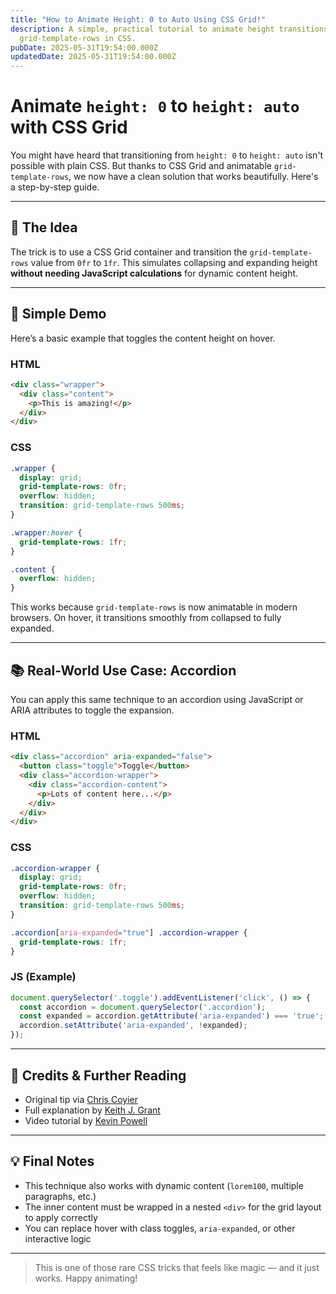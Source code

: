 ```yaml
---
title: "How to Animate Height: 0 to Auto Using CSS Grid!"
description: A simple, practical tutorial to animate height transitions using
  grid-template-rows in CSS.
pubDate: 2025-05-31T19:54:00.000Z
updatedDate: 2025-05-31T19:54:00.000Z
---
```

# Animate `height: 0` to `height: auto` with CSS Grid

You might have heard that transitioning from `height: 0` to `height: auto` isn't possible with plain CSS. But thanks to CSS Grid and animatable `grid-template-rows`, we now have a clean solution that works beautifully. Here's a step-by-step guide.

- - -

## 🚀 The Idea

The trick is to use a CSS Grid container and transition the `grid-template-rows` value from `0fr` to `1fr`. This simulates collapsing and expanding height **without needing JavaScript calculations** for dynamic content height.

- - -

## 🧪 Simple Demo

Here’s a basic example that toggles the content height on hover.

### HTML

```html
<div class="wrapper">
  <div class="content">
    <p>This is amazing!</p>
  </div>
</div>
```

### CSS

```css
.wrapper {
  display: grid;
  grid-template-rows: 0fr;
  overflow: hidden;
  transition: grid-template-rows 500ms;
}

.wrapper:hover {
  grid-template-rows: 1fr;
}

.content {
  overflow: hidden;
}
```

This works because `grid-template-rows` is now animatable in modern browsers. On hover, it transitions smoothly from collapsed to fully expanded.

- - -

## 📚 Real-World Use Case: Accordion

You can apply this same technique to an accordion using JavaScript or ARIA attributes to toggle the expansion.

### HTML

```html
<div class="accordion" aria-expanded="false">
  <button class="toggle">Toggle</button>
  <div class="accordion-wrapper">
    <div class="accordion-content">
      <p>Lots of content here...</p>
    </div>
  </div>
</div>
```

### CSS

```css
.accordion-wrapper {
  display: grid;
  grid-template-rows: 0fr;
  overflow: hidden;
  transition: grid-template-rows 500ms;
}

.accordion[aria-expanded="true"] .accordion-wrapper {
  grid-template-rows: 1fr;
}
```

### JS (Example)

```js
document.querySelector('.toggle').addEventListener('click', () => {
  const accordion = document.querySelector('.accordion');
  const expanded = accordion.getAttribute('aria-expanded') === 'true';
  accordion.setAttribute('aria-expanded', !expanded);
});
```

- - -

## 🙌 Credits & Further Reading

* Original tip via [Chris Coyier](https://css-tricks.com)
* Full explanation by [Keith J. Grant](https://keithjgrant.com)
* Video tutorial by [Kevin Powell](https://www.youtube.com/@KevinPowell)

- - -

## 💡 Final Notes

* This technique also works with dynamic content (`lorem100`, multiple paragraphs, etc.)
* The inner content must be wrapped in a nested `<div>` for the grid layout to apply correctly
* You can replace hover with class toggles, `aria-expanded`, or other interactive logic

- - -

> This is one of those rare CSS tricks that feels like magic — and it just works. Happy animating!
